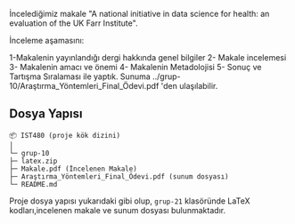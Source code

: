 İncelediğimiz makale "A national initiative in data science for health: an evaluation of the UK Farr
Institute".

İnceleme aşamasını:

1-Makalenin yayınlandığı dergi hakkında genel bilgiler
2- Makale incelemesi
3- Makalenin amacı ve önemi
4- Makalenin Metadolojisi
5- Sonuç ve Tartışma
Sıralaması ile yaptık. Sunuma ../grup-10/Araştırma_Yöntemleri_Final_Ödevi.pdf 'den ulaşılabilir.

## Dosya Yapısı
```
📦 IST480 (proje kök dizini)
│
└─ grup-10
├─ latex.zip
├─ Makale.pdf (İncelenen Makale)
├─ Araştırma_Yöntemleri_Final_Ödevi.pdf (sunum dosyası)
└─ README.md
```
Proje dosya yapısı yukarıdaki gibi olup, `grup-21` klasöründe LaTeX kodları,incelenen makale ve sunum dosyası bulunmaktadır.
